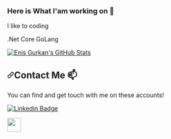 ### Here is What I'am working on 👋

 I like to coding
 
 .Net Core
 GoLang
 

<p><a target="_blank" rel="noopener noreferrer" href="https://github-readme-stats.vercel.app/api?username=enisgurkann&show_icons=true&theme=onedark&count_private=true"><img src="https://github-readme-stats.vercel.app/api?username=enisgurkann&show_icons=true&theme=onedark&count_private=true"
    alt="Enis Gurkan's GitHub Stats"
    data-canonical-src="https://github-readme-stats.vercel.app/api?username=enisgurkann&show_icons=true&theme=onedark&count_private=true"
    style="max-width:100%;"></a></p>
    
 <h2><a id="user-content-contact-me-" class="anchor" aria-hidden="true" href="#contact-me-"><svg class="octicon octicon-link" viewBox="0 0 16 16" version="1.1" width="16" height="16" aria-hidden="true"><path fill-rule="evenodd" d="M7.775 3.275a.75.75 0 001.06 1.06l1.25-1.25a2 2 0 112.83 2.83l-2.5 2.5a2 2 0 01-2.83 0 .75.75 0 00-1.06 1.06 3.5 3.5 0 004.95 0l2.5-2.5a3.5 3.5 0 00-4.95-4.95l-1.25 1.25zm-4.69 9.64a2 2 0 010-2.83l2.5-2.5a2 2 0 012.83 0 .75.75 0 001.06-1.06 3.5 3.5 0 00-4.95 0l-2.5 2.5a3.5 3.5 0 004.95 4.95l1.25-1.25a.75.75 0 00-1.06-1.06l-1.25 1.25a2 2 0 01-2.83 0z"></path></svg></a>Contact Me <g-emoji class="g-emoji" alias="mailbox" fallback-src="https://github.githubassets.com/images/icons/emoji/unicode/1f4eb.png">📫</g-emoji></h2>
<p>You can find and get touch with me on these accounts!</p>
<p>
<a href="https://www.linkedin.com/in/enis-gürkan-48471b95/" rel="nofollow"><img src="https://img.shields.io/badge/enisgurkan-follow%20on%20linkedin-blue?style=for-the-badge&amp;logo=linkedin" alt="Linkedin Badge" style="max-width:100%;"></a>
</p>
<p>
<a href='https://twitter.com/enisgurkann/'><img src='https://img.shields.io/badge/enisgurkann-FOLLOW%20ON%20TWITTER-BLUE?style=for-the-badge&logo=twitter' height='32px'/></a>
</p>
